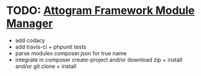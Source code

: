 # TODO: [Attogram Framework Module Manager](https://github.com/attogram/attogram-modulemanager)

* add codacy
* add travis-ci + phpunit tests
* parse modules composer.json for true name
* integrate in composer create-project
  and/or download zip + install
  and/or git clone + install
